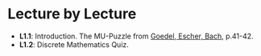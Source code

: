 # Lecture by Lecture

- **L1.1**: Introduction. The MU-Puzzle from [Goedel, Escher, Bach](https://www.physixfan.com/wp-content/files/GEBen.pdf), p.41-42.
- **L1.2**: Discrete Mathematics Quiz. 